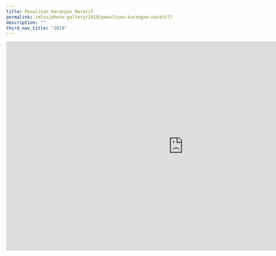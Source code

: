 ```yaml
---
title: Penulisan Karangan Naratif
permalink: /mlcs/photo-gallery/2019/penulisan-karangan-naratif/
description: ""
third_nav_title: "2019"
---
```

<iframe allowfullscreen="true" height="569" width="960" frameborder="0" src="https://docs.google.com/presentation/d/e/2PACX-1vQPZRULw9c5IYi7jJ_jXIqbkwyaZq071SAUGnNPmQWe0ThxvUPbCcVG6wPnVS6p9m-W_2HfM73vHrVf/embed?start=false&amp;loop=false&amp;delayms=3000"></iframe>